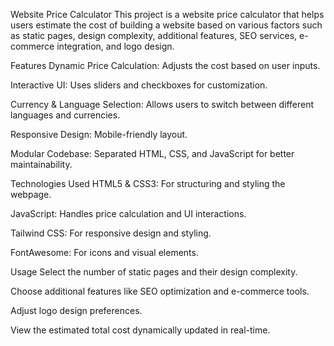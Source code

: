 Website Price Calculator
This project is a website price calculator that helps users estimate the cost of building a website based on various factors such as static pages, design complexity, additional features, SEO services, e-commerce integration, and logo design.

Features
Dynamic Price Calculation: Adjusts the cost based on user inputs.

Interactive UI: Uses sliders and checkboxes for customization.

Currency & Language Selection: Allows users to switch between different languages and currencies.

Responsive Design: Mobile-friendly layout.

Modular Codebase: Separated HTML, CSS, and JavaScript for better maintainability.

Technologies Used
HTML5 & CSS3: For structuring and styling the webpage.

JavaScript: Handles price calculation and UI interactions.

Tailwind CSS: For responsive design and styling.

FontAwesome: For icons and visual elements.

Usage
Select the number of static pages and their design complexity.

Choose additional features like SEO optimization and e-commerce tools.

Adjust logo design preferences.

View the estimated total cost dynamically updated in real-time.

